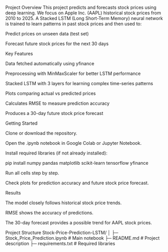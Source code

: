 

Project Overview
This project predicts and forecasts stock prices using deep learning. We focus on Apple Inc. (AAPL) historical stock prices from 2010 to 2025. A Stacked LSTM (Long Short-Term Memory) neural network is trained to learn patterns in past stock prices and then used to:

Predict prices on unseen data (test set)

Forecast future stock prices for the next 30 days

Key Features

Data fetched automatically using yfinance

Preprocessing with MinMaxScaler for better LSTM performance

Stacked LSTM with 3 layers for learning complex time-series patterns

Plots comparing actual vs predicted prices

Calculates RMSE to measure prediction accuracy

Produces a 30-day future stock price forecast

Getting Started

Clone or download the repository.

Open the .ipynb notebook in Google Colab or Jupyter Notebook.

Install required libraries (if not already installed):

pip install numpy pandas matplotlib scikit-learn tensorflow yfinance


Run all cells step by step.

Check plots for prediction accuracy and future stock price forecast.

Results

The model closely follows historical stock price trends.

RMSE shows the accuracy of predictions.

The 30-day forecast provides a possible trend for AAPL stock prices.

Project Structure
Stock-Price-Prediction-LSTM/
│
├─ Stock_Price_Prediction.ipynb   # Main notebook
├─ README.md                      # Project description
├─ requirements.txt               # Required libraries
